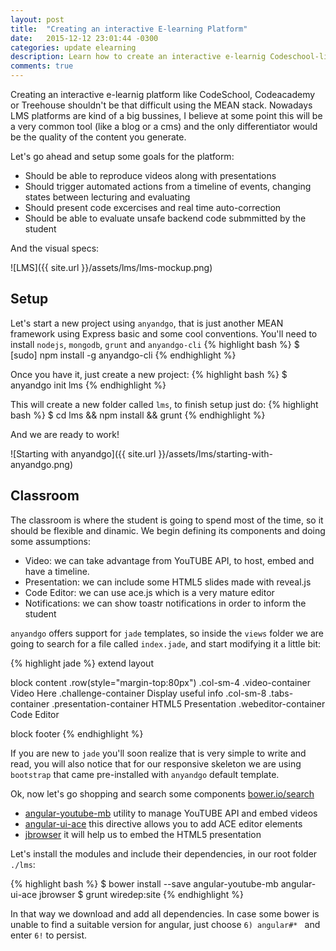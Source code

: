 ```yaml
---
layout: post
title:  "Creating an interactive E-learning Platform"
date:   2015-12-12 23:01:44 -0300
categories: update elearning
description: Learn how to create an interactive e-learnig Codeschool-like platform 
comments: true
---
```


Creating an interactive e-learnig platform like CodeSchool, Codeacademy or Treehouse shouldn't be that difficult using the MEAN stack. 
Nowadays LMS platforms are kind of a big bussines, I believe at some point this will be a very common tool (like a blog or a cms) and the only differentiator would be the quality of the content you generate. 

Let's go ahead and setup some goals for the platform:

- Should be able to reproduce videos along with presentations
- Should trigger automated actions from a timeline of events, changing states between lecturing and evaluating
- Should present code excercises and real time auto-correction
- Should be able to evaluate unsafe backend code submmitted by the student

And the visual specs:

![LMS]({{ site.url }}/assets/lms/lms-mockup.png)

## Setup

Let's start a new project using `anyandgo`, that is just another MEAN framework using Express basic and some cool conventions. You'll need to install `nodejs`, `mongodb`, `grunt` and `anyandgo-cli`
{% highlight bash %}
$ [sudo] npm install -g anyandgo-cli
{% endhighlight %}

Once you have it, just create a new project:
{% highlight bash %}
$ anyandgo init lms
{% endhighlight %}

This will create a new folder called `lms`, to finish setup just do:
{% highlight bash %}
$ cd lms && npm install && grunt
{% endhighlight %}

And we are ready to work!

![Starting with anyandgo]({{ site.url }}/assets/lms/starting-with-anyandgo.png)

## Classroom

The classroom is where the student is going to spend most of the time, so it should be flexible and dinamic. We begin defining its components and doing some assumptions:

- Video: we can take advantage from YouTUBE API, to host, embed and have a timeline.
- Presentation: we can include some HTML5 slides made with reveal.js
- Code Editor: we can use ace.js which is a very mature editor
- Notifications: we can show toastr notifications in order to inform the student

`anyandgo` offers support for `jade` templates, so inside the `views` folder we are going to search for a file called `index.jade`, and start modifying it a little bit:

{% highlight jade %}
extend layout

block content
  .row(style="margin-top:80px")
    .col-sm-4
      .video-container Video Here
      .challenge-container Display useful info
    .col-sm-8
      .tabs-container
        .presentation-container HTML5 Presentation
        .webeditor-container Code Editor

block footer
{% endhighlight %}

If you are new to `jade` you'll soon realize that is very simple to write and read, you will also notice that for our responsive skeleton we are using `bootstrap` that came pre-installed with `anyandgo` default template.

Ok, now let's go shopping and search some components [bower.io/search](http://bower.io/search/)

- [angular-youtube-mb](https://github.com/brandly/angular-youtube-embed) utility to manage YouTUBE API and embed videos
- [angular-ui-ace](https://github.com/angular-ui/ui-ace) this directive allows you to add ACE editor elements
- [jbrowser](https://github.com/cortezcristian/jbrowser) it will help us to embed the HTML5 presentation

Let's install the modules and include their dependencies, in our root folder `./lms`:

{% highlight bash %}
$ bower install --save angular-youtube-mb angular-ui-ace jbrowser
$ grunt wiredep:site
{% endhighlight %}

In that way we download and add all dependencies. In case some bower is unable to find a suitable version for angular, just choose `6) angular#* ` and enter `6!` to persist.
